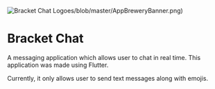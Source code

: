 ![Bracket Chat Logo]( https://firebasestorage.googleapis.com/v0/b/bracket-chat.appspot.com/o/user.jpg?alt=media&token=567a7069-97a6-4c75-99a2-7d0ce510fc37)es/blob/master/AppBreweryBanner.png)

# Bracket Chat

A messaging application which allows user to chat in real time.
This application was made using Flutter.

Currently, it only allows user to send text messages along with emojis.
